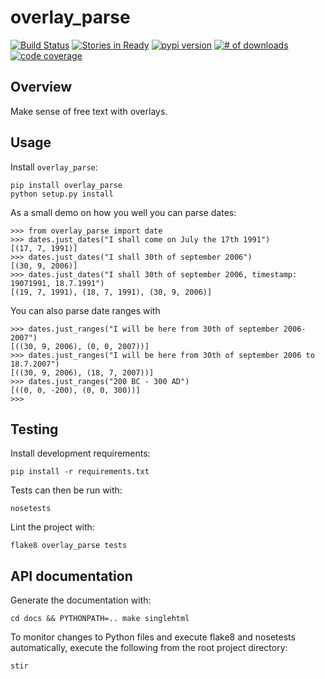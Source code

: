 # overlay_parse

[![Build Status](https://secure.travis-ci.org/fakedrake/overlay_parse.png)](http://travis-ci.org/fakedrake/overlay_parse)
[![Stories in Ready](https://badge.waffle.io/fakedrake/overlay_parse.png?label=ready)](https://waffle.io/fakedrake/overlay_parse) [![pypi version](https://badge.fury.io/py/overlay_parse.png)](http://badge.fury.io/py/overlay_parse)
[![# of downloads](https://pypip.in/d/overlay_parse/badge.png)](https://crate.io/packages/overlay_parse?version=latest)
[![code coverage](https://coveralls.io/repos/fakedrake/overlay_parse/badge.png?branch=master)](https://coveralls.io/r/fakedrake/overlay_parse?branch=master)

## Overview

Make sense of free text with overlays.

## Usage

Install `overlay_parse`:

    pip install overlay_parse
	python setup.py install

As a small demo on how you well you can parse dates:


	>>> from overlay_parse import date
	>>> dates.just_dates("I shall come on July the 17th 1991")
	[(17, 7, 1991)]
	>>> dates.just_dates("I shall 30th of september 2006")
	[(30, 9, 2006)]
	>>> dates.just_dates("I shall 30th of september 2006, timestamp: 19071991, 18.7.1991")
	[(19, 7, 1991), (18, 7, 1991), (30, 9, 2006)]

You can also parse date ranges with

	>>> dates.just_ranges("I will be here from 30th of september 2006-2007")
	[((30, 9, 2006), (0, 0, 2007))]
	>>> dates.just_ranges("I will be here from 30th of september 2006 to 18.7.2007")
	[((30, 9, 2006), (18, 7, 2007))]
	>>> dates.just_ranges("200 BC - 300 AD")
	[((0, 0, -200), (0, 0, 300))]
	>>>

<!-- ## Documentation -->

<!-- [API Documentation](http://overlay_parse.rtfd.org) -->

## Testing

Install development requirements:

    pip install -r requirements.txt

Tests can then be run with:

    nosetests

Lint the project with:

    flake8 overlay_parse tests

## API documentation

Generate the documentation with:

    cd docs && PYTHONPATH=.. make singlehtml

To monitor changes to Python files and execute flake8 and nosetests
automatically, execute the following from the root project directory:

    stir
